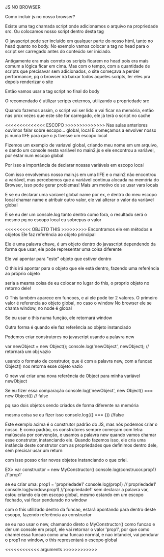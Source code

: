 JS NO BROWSER

Como incluir js no nosso browser?

Existe uma tag chamada script onde adicionamos o arquivo na propriedade src. Ou colocamos nosso script dentro desta tag

O javascript pode ser incluído em qualquer parte do nosso html, tanto no head quanto no body. No exemplo vamos colocar a tag no head para o script ser carregado antes do conteúdo ser iniciado.

Antigamente era mais correto os scripts ficarem no head pois era mais comum a lógica ficar em cima.
 Mas com o tempo, com a quantidade de scripts que precisavar sem adicionados, o site começava a perder performance, pq o browser irá baixar todos aqueles scripts, ler eles pra depois renderizar o site

Então vamos usar a tag script no final do body

O recomendado é utilizar scripts externos, utilizando a propriedade src

Quando fazemos assim, o script vai ser lido e vai ficar na memória, então nas prox vezes que este site for carregado, ele já terá o script no cache

<<<<<<<<<<<<<< ESCOPO >>>>>>>>>>>>>>
Nas aulas anteriores ouvimos falar sobre escopo... global, local
E começamos a envolver nosso js numa IIFE para que o js tivesse um escopo local

Fizemos um exemplo de variavel global, criando meu nome em um arquivo, e dando um console nesta variável
no main2.js e ele encontrou a variável, por estar num escopo global

Por isso a importância de declarar nossas variáveis em escopo local

Com isso envolvemos nosso main.js em uma IIFE e o main2 não encontrou a variável, mas percebemos que a variável
continua alocada na memória do Browser, isso pode gerar problemas! Mais um motivo de se usar vars locais

E se eu declarar uma variavel global name por ex, e dentro do meu escopo local chamar name e atribuir outro valor, ele vai alterar o valor da variável global

E se eu der um console.log tanto dentro como fora, o resultado será o mesmo pq no escopo local eu sobrepus o valor

<<<<<<<<< OBJETO THIS >>>>>>>>>
Encontramos ele em métodos e objetos
Ele faz referência ao objeto principal

Ele é uma palavra chave, é um objeto dentro do javascript
dependendo da forma que usar, ele pode representar uma coisa diferente

Ele vai apontar para "este" objeto que estiver dentro

O this irá apontar para o objeto que ele está dentro, fazendo uma referência ao próprio objeto

seria a mesma coisa de eu colocar no lugar do this, o proprio objeto no retorno dele!

O This também aparece em funcoes, e ai ele pode ter 2 valores. O primeiro valor é referencia ao objeto global, no caso o window
No browser ele se chama window, no node é global

Se eu usar o this numa função, ele retornará window

Outra forma é quando ele faz referência ao objeto instanciado

Podemos criar construtores no javascript usando a palavra new

var newObject = new Object();
console.log('newObject', newObject); // retornará um obj vazio

usando o formato de construtor, que é com a palavra new, com a funcao Object()
nos retorna esse objeto vazio

O new vai criar uma nova referência de Object para minha variável newObject

Se eu fizer essa comparação
console.log('newObject', new Object() === new Object()) // false

pq sao dois objetos sendo criados de forma diferente na memória

mesma coisa se eu fizer isso
console.log({} === {}) //false

Este exemplo acima é o construtor padrão do JS, mas nós podemos criar o nosso. E como padrão, os construtores sempre começam com letra maiúscula por convenção, e usamos a palavra new quando vamos chamar esse construtor, instanciando ele. Quando fazemos isso, ele cria uma instância deste construtor com as propriedades que definimos dentro dele, sem precisar usar um return

com isso posso criar novos objetos instanciando o que criei.

EX>
var constructor = new MyConstructor()
console.log(construcor.prop1) //'prop1'

se eu criar uma: 
prop1 = 'propriedade1'
console.log(prop1) //'propriedade1'
console.log(window.prop1) //'propriedade1'
sem declarar a palavra var, estou criando ela em escopo global, mesmo estando em um escopo fechado, vai ficar pendurado no window

com o this utilizado dentro da funcao, estará apontando para dentro deste escopo, fazendo referência ao constructor

se eu nao usar o new, chamando direto o MyConstructor() como funcao
 e der um console em prop1, ele vai retornar o valor 'prop1', por que como chamei essa funcao como uma funcao normal, e nao intanciei, vai pendurar o prop1 no window, o this representará o escopo global

 <<<<<<<<<<<< arguments >>>>>>>>>>>>

 


